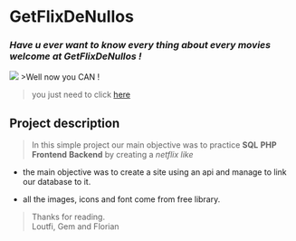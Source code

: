 # **GetFlixDeNullos**   

### *Have u ever want to know every thing about every movies welcome at GetFlixDeNullos !*

<img src="https://media1.giphy.com/media/v1.Y2lkPTc5MGI3NjExajBod2piZG0xZmd0N3NwaGtlenByZ2V2MjRvZWkxcjVpdHl5YzgzYiZlcD12MV9pbnRlcm5hbF9naWZfYnlfaWQmY3Q9Zw/bGgsc5mWoryfgKBx1u/giphy.webp">
>Well now you CAN !

>you just need to click <a href="https://regarde.online/public/index.php">here</a>   

## Project description

>In this simple project our main objective was to practice **SQL** **PHP** **Frontend** **Backend** by creating a *netflix like*

* the main objective was to create a site using an api and manage to link our database to it.
 

* all the images, icons and font come from free library.  
          
>Thanks for reading.   
>Loutfi, Gem and Florian    

 
